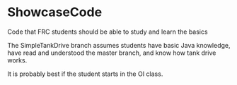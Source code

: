 # ShowcaseCode
Code that FRC students should be able to study and learn the basics

The SimpleTankDrive branch assumes students have basic Java knowledge, have read and understood the master branch, and know how tank drive works.

It is probably best if the student starts in the OI class.
